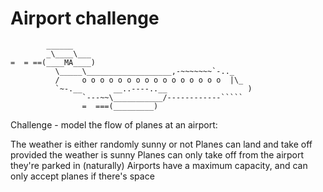 Airport challenge
=================

```
        ______
        _\____\___
=  = ==(____MA____)
          \_____\___________________,-~~~~~~~`-.._
          /     o o o o o o o o o o o o o o o o  |\_
          `~-.__       __..----..__                  )
                `---~~\___________/------------`````
                =  ===(_________)

```

Challenge - model the flow of planes at an airport:

The weather is either randomly sunny or not
Planes can land and take off provided the weather is sunny
Planes can only take off from the airport they're parked in (naturally)
Airports have a maximum capacity, and can only accept planes if there's space
